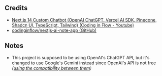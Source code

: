 ## Credits

- [Next.js 14 Custom Chatbot (OpenAI ChatGPT, Vercel AI SDK, Pinecone, Shadcn UI, TypeScript, Tailwind) (Coding in Flow - Youtube)](https://youtu.be/mkJbEP5GeRA?si=1IbuKb3vftha05Jh)
- [codinginflow/nextjs-ai-note-app (GitHub)](https://github.com/codinginflow/nextjs-ai-note-app/tree/0-Starting-Point)

## Notes

- This project is supposed to be using OpenAI's ChatGPT API, but it's changed to use Google's Gemini instead since OpenAI's API is not free _([using the compatibility between them](https://ai.google.dev/gemini-api/docs/openai))_
